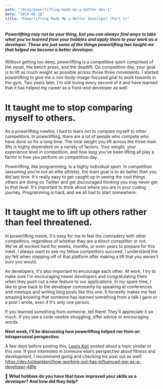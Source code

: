 ```yaml
---
path: "/blog/powerlifting-made-me-a-better-dev-1"
date: "2019-08-16"
title: "Powerlifting Made Me a Better Developer (Part 1)"
---
```


##### Powerlifting may not be your thing, but you can always find ways to take what you've learned from your hobbies and apply them to your work as a developer. These are just some of the things powerlifting has taught me that helped me become a better developer.

Without getting too deep, powerlifting is a competitive sport comprised of the squat, the bench press, and the deadlift. On competition day, your goal is to lift as much weight as possible across those three movements. I started powerlifting to give me a non-body-image-focused goal to work towards in the gym. Two years later, I'm still loving every second of it and have learned that it has helped my career as a front-end developer as well.

# It taught me to stop comparing myself to others.

As a powerlifting newbie, I had to learn not to compare myself to other competitors. In powerlifting, there are a lot of people who compete who have done so for a long time. The total weight you lift across the three main lifts is highly dependent on a variety of factors. Your weight, your experience level in competition, and how long you've been lifting all play a factor in how you perform on competition day.

Powerlifting, like programming, is a highly individual sport. In competition (assuming you're not an elite athlete), the main goal is to do better than you did last time. It's really easy to get caught up in seeing the cool things others are doing on Twitter and get discouraged thinking you may never get to that level. It's important to think about where you are in your coding journey. Programming is hard, and we all had to start somewhere.

# It taught me to lift up others rather than feel threatened.

In powerlifting meets, it's easy for me to feel the comradery with other competitors, regardless of whether they are a direct competitor or not. We've all worked hard for weeks, months, or even years to prepare for this meet. I always want to see my fellow competitors succeed. I understand the joy felt when stepping off of that platform after making a lift that you weren't sure you would.

As developers, it's also important to encourage each other. At work, I try to make sure I'm encouraging newer developers and congratulating them when they push out a new feature to our applications. In my spare time, I like to give back to the developer community by speaking at conferences and meetups and writing blog posts like this one. It honestly makes me feel amazing knowing that someone has learned something from a talk I gave or a post I wrote, even if it's only one person. 

If you learned something from someone, tell them! They'll appreciate it so much. If you see a code newbie struggling, offer advice or encouraging words.

**Next week, I'll be discussing how powerlifting helped me from an intrapersonal perspective.**

A few days before posting this, [Lewis Kori](https://dev.to/lewiskori) posted about a topic similar to this one. If your interested in someone else’s perspective about fitness and development, I recommend going and checking his post out as well! 
https://dev.to/lewiskori/how-working-out-has-influenced-me-as-a-developer-48fe

📣 **What hobbies do you have that have improved your skills as a developer? And how did they help?**